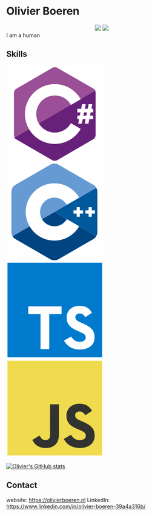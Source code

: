 # Olivier Boeren
<div id="header" align="center">
  <img src="https://img.shields.io/badge/LinkedIn-blue?logo=linkedin&logoColor=white&style=for-the-badge" width="100"/>
<img src="https://img.shields.io/badge/?&color=green" width="100"/>
</div>
I am a human

## Skills
<div>
    <img src="https://github.com/devicons/devicon/blob/master/icons/csharp/csharp-original.svg"/>
    <img src="https://github.com/devicons/devicon/blob/master/icons/cplusplus/cplusplus-original.svg"/>
    <img src="https://github.com/devicons/devicon/blob/master/icons/typescript/typescript-original.svg"/>
    <img src="https://github.com/devicons/devicon/blob/master/icons/javascript/javascript-original.svg"/>
</div>

[![Olivier's GitHub stats](https://github-readme-stats.vercel.app/api?username=kerelolivier&count_private=true&theme=city_lights)](https://github.com/anuraghazra/github-readme-stats)

## Contact
website: https://olivierboeren.nl
LinkedIn: https://www.linkedin.com/in/olivier-boeren-39a4a316b/

